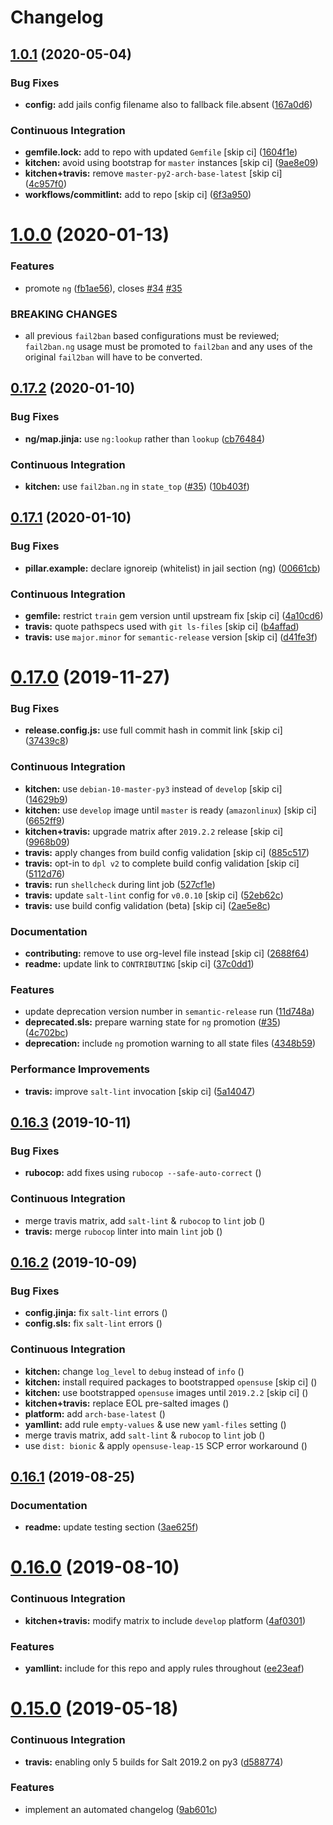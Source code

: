 # Changelog

## [1.0.1](https://github.com/saltstack-formulas/fail2ban-formula/compare/v1.0.0...v1.0.1) (2020-05-04)


### Bug Fixes

* **config:** add jails config filename also to fallback file.absent ([167a0d6](https://github.com/saltstack-formulas/fail2ban-formula/commit/167a0d60664328a925cf80862e2c402a63f2997f))


### Continuous Integration

* **gemfile.lock:** add to repo with updated `Gemfile` [skip ci] ([1604f1e](https://github.com/saltstack-formulas/fail2ban-formula/commit/1604f1ea52c28cc5e61630587d1648b124bda859))
* **kitchen:** avoid using bootstrap for `master` instances [skip ci] ([9ae8e09](https://github.com/saltstack-formulas/fail2ban-formula/commit/9ae8e0946efa6be827e1013935b74c32b4066c26))
* **kitchen+travis:** remove `master-py2-arch-base-latest` [skip ci] ([4c957f0](https://github.com/saltstack-formulas/fail2ban-formula/commit/4c957f0ec1e3ab14d01ed2c1f7d068a46edb3162))
* **workflows/commitlint:** add to repo [skip ci] ([6f3a950](https://github.com/saltstack-formulas/fail2ban-formula/commit/6f3a950e9b5b742719ff01e12a45a5d2fe72cf57))

# [1.0.0](https://github.com/saltstack-formulas/fail2ban-formula/compare/v0.17.2...v1.0.0) (2020-01-13)


### Features

* promote `ng` ([fb1ae56](https://github.com/saltstack-formulas/fail2ban-formula/commit/fb1ae56f460f2cabdf0f7b9b0bccdde309d698ca)), closes [#34](https://github.com/saltstack-formulas/fail2ban-formula/issues/34) [#35](https://github.com/saltstack-formulas/fail2ban-formula/issues/35)


### BREAKING CHANGES

* all previous `fail2ban` based configurations must be
reviewed; `fail2ban.ng` usage must be promoted to `fail2ban` and any
uses of the original `fail2ban` will have to be converted.

## [0.17.2](https://github.com/saltstack-formulas/fail2ban-formula/compare/v0.17.1...v0.17.2) (2020-01-10)


### Bug Fixes

* **ng/map.jinja:** use `ng:lookup` rather than `lookup` ([cb76484](https://github.com/saltstack-formulas/fail2ban-formula/commit/cb76484142d192dc3c0f2903231b97793e5b216e))


### Continuous Integration

* **kitchen:** use `fail2ban.ng` in `state_top` ([#35](https://github.com/saltstack-formulas/fail2ban-formula/issues/35)) ([10b403f](https://github.com/saltstack-formulas/fail2ban-formula/commit/10b403f8b445f65118e88872229a978cdae90a4c))

## [0.17.1](https://github.com/saltstack-formulas/fail2ban-formula/compare/v0.17.0...v0.17.1) (2020-01-10)


### Bug Fixes

* **pillar.example:** declare ignoreip (whitelist) in jail section (ng) ([00661cb](https://github.com/saltstack-formulas/fail2ban-formula/commit/00661cbca978e5b6344427bd688fcfae9789f3db))


### Continuous Integration

* **gemfile:** restrict `train` gem version until upstream fix [skip ci] ([4a10cd6](https://github.com/saltstack-formulas/fail2ban-formula/commit/4a10cd695764fb551aea91688625576dbb046ba9))
* **travis:** quote pathspecs used with `git ls-files` [skip ci] ([b4affad](https://github.com/saltstack-formulas/fail2ban-formula/commit/b4affadfd7f1227aea0dc96101e560553af12c8a))
* **travis:** use `major.minor` for `semantic-release` version [skip ci] ([d41fe3f](https://github.com/saltstack-formulas/fail2ban-formula/commit/d41fe3f2051e2f63dbae9cfd343103f5b3228dc0))

# [0.17.0](https://github.com/saltstack-formulas/fail2ban-formula/compare/v0.16.3...v0.17.0) (2019-11-27)


### Bug Fixes

* **release.config.js:** use full commit hash in commit link [skip ci] ([37439c8](https://github.com/saltstack-formulas/fail2ban-formula/commit/37439c81a79428a3ea66fcba0ea9f389daf78caa))


### Continuous Integration

* **kitchen:** use `debian-10-master-py3` instead of `develop` [skip ci] ([14629b9](https://github.com/saltstack-formulas/fail2ban-formula/commit/14629b96f38e79143899944f0ec2508171d196c8))
* **kitchen:** use `develop` image until `master` is ready (`amazonlinux`) [skip ci] ([6652ff9](https://github.com/saltstack-formulas/fail2ban-formula/commit/6652ff9d9563bc5454e48b16ccdea579100ff3f3))
* **kitchen+travis:** upgrade matrix after `2019.2.2` release [skip ci] ([9968b09](https://github.com/saltstack-formulas/fail2ban-formula/commit/9968b09784e4b2d3e9e5055b9f7dce6306d5eb80))
* **travis:** apply changes from build config validation [skip ci] ([885c517](https://github.com/saltstack-formulas/fail2ban-formula/commit/885c517e8a17b54d2966e475919f10378f7b99e9))
* **travis:** opt-in to `dpl v2` to complete build config validation [skip ci] ([5112d76](https://github.com/saltstack-formulas/fail2ban-formula/commit/5112d760e403fe8e9e56324445fab75a669e81c7))
* **travis:** run `shellcheck` during lint job ([527cf1e](https://github.com/saltstack-formulas/fail2ban-formula/commit/527cf1e9717964d794356b1dbbad0037356773fe))
* **travis:** update `salt-lint` config for `v0.0.10` [skip ci] ([52eb62c](https://github.com/saltstack-formulas/fail2ban-formula/commit/52eb62c8f9e8703889f8c9d97f68df794e4a644c))
* **travis:** use build config validation (beta) [skip ci] ([2ae5e8c](https://github.com/saltstack-formulas/fail2ban-formula/commit/2ae5e8cc167d9596bb07d094cf7dae2e7655a77f))


### Documentation

* **contributing:** remove to use org-level file instead [skip ci] ([2688f64](https://github.com/saltstack-formulas/fail2ban-formula/commit/2688f64efb58ef9091fdc56328ec6ad303727fcc))
* **readme:** update link to `CONTRIBUTING` [skip ci] ([37c0dd1](https://github.com/saltstack-formulas/fail2ban-formula/commit/37c0dd1fcdfd8bfb424490a7b680d0fc04150261))


### Features

* update deprecation version number in `semantic-release` run ([11d748a](https://github.com/saltstack-formulas/fail2ban-formula/commit/11d748abd67f1603b99a7804436d7ad6970d3411))
* **deprecated.sls:** prepare warning state for `ng` promotion ([#35](https://github.com/saltstack-formulas/fail2ban-formula/issues/35)) ([4c702bc](https://github.com/saltstack-formulas/fail2ban-formula/commit/4c702bc5a57b55abe8bdcc5096d5aa9a04233bb5))
* **deprecation:** include `ng` promotion warning to all state files ([4348b59](https://github.com/saltstack-formulas/fail2ban-formula/commit/4348b5966240878ec3959dfaa661e696384ca833))


### Performance Improvements

* **travis:** improve `salt-lint` invocation [skip ci] ([5a14047](https://github.com/saltstack-formulas/fail2ban-formula/commit/5a14047dae331c973e3a0f7384c5f1e135604e8f))

## [0.16.3](https://github.com/saltstack-formulas/fail2ban-formula/compare/v0.16.2...v0.16.3) (2019-10-11)


### Bug Fixes

* **rubocop:** add fixes using `rubocop --safe-auto-correct` ([](https://github.com/saltstack-formulas/fail2ban-formula/commit/0a420da))


### Continuous Integration

* merge travis matrix, add `salt-lint` & `rubocop` to `lint` job ([](https://github.com/saltstack-formulas/fail2ban-formula/commit/269a220))
* **travis:** merge `rubocop` linter into main `lint` job ([](https://github.com/saltstack-formulas/fail2ban-formula/commit/19f6faa))

## [0.16.2](https://github.com/saltstack-formulas/fail2ban-formula/compare/v0.16.1...v0.16.2) (2019-10-09)


### Bug Fixes

* **config.jinja:** fix `salt-lint` errors ([](https://github.com/saltstack-formulas/fail2ban-formula/commit/ddbac67))
* **config.sls:** fix `salt-lint` errors ([](https://github.com/saltstack-formulas/fail2ban-formula/commit/0f668ca))


### Continuous Integration

* **kitchen:** change `log_level` to `debug` instead of `info` ([](https://github.com/saltstack-formulas/fail2ban-formula/commit/44247c1))
* **kitchen:** install required packages to bootstrapped `opensuse` [skip ci] ([](https://github.com/saltstack-formulas/fail2ban-formula/commit/410f589))
* **kitchen:** use bootstrapped `opensuse` images until `2019.2.2` [skip ci] ([](https://github.com/saltstack-formulas/fail2ban-formula/commit/e8ffbb6))
* **kitchen+travis:** replace EOL pre-salted images ([](https://github.com/saltstack-formulas/fail2ban-formula/commit/f33c864))
* **platform:** add `arch-base-latest` ([](https://github.com/saltstack-formulas/fail2ban-formula/commit/ab09eda))
* **yamllint:** add rule `empty-values` & use new `yaml-files` setting ([](https://github.com/saltstack-formulas/fail2ban-formula/commit/e592919))
* merge travis matrix, add `salt-lint` & `rubocop` to `lint` job ([](https://github.com/saltstack-formulas/fail2ban-formula/commit/3b1c31a))
* use `dist: bionic` & apply `opensuse-leap-15` SCP error workaround ([](https://github.com/saltstack-formulas/fail2ban-formula/commit/2ca74f9))

## [0.16.1](https://github.com/saltstack-formulas/fail2ban-formula/compare/v0.16.0...v0.16.1) (2019-08-25)


### Documentation

* **readme:** update testing section ([3ae625f](https://github.com/saltstack-formulas/fail2ban-formula/commit/3ae625f))

# [0.16.0](https://github.com/saltstack-formulas/fail2ban-formula/compare/v0.15.0...v0.16.0) (2019-08-10)


### Continuous Integration

* **kitchen+travis:** modify matrix to include `develop` platform ([4af0301](https://github.com/saltstack-formulas/fail2ban-formula/commit/4af0301))


### Features

* **yamllint:** include for this repo and apply rules throughout ([ee23eaf](https://github.com/saltstack-formulas/fail2ban-formula/commit/ee23eaf))

# [0.15.0](https://github.com/saltstack-formulas/fail2ban-formula/compare/v0.14.0...v0.15.0) (2019-05-18)


### Continuous Integration

* **travis:** enabling only 5 builds for Salt 2019.2 on py3 ([d588774](https://github.com/saltstack-formulas/fail2ban-formula/commit/d588774))


### Features

* implement an automated changelog ([9ab601c](https://github.com/saltstack-formulas/fail2ban-formula/commit/9ab601c))
